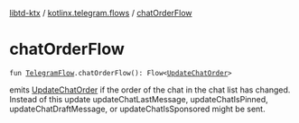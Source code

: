 [libtd-ktx](../index.md) / [kotlinx.telegram.flows](index.md) / [chatOrderFlow](./chat-order-flow.md)

# chatOrderFlow

`fun `[`TelegramFlow`](../kotlinx.telegram.core/-telegram-flow/index.md)`.chatOrderFlow(): Flow<`[`UpdateChatOrder`](https://tdlibx.github.io/td/docs/org/drinkless/td/libcore/telegram/TdApi.UpdateChatOrder.html)`>`

emits [UpdateChatOrder](https://tdlibx.github.io/td/docs/org/drinkless/td/libcore/telegram/TdApi.UpdateChatOrder.html) if the order of the chat in the chat list has changed. Instead of this
update updateChatLastMessage, updateChatIsPinned, updateChatDraftMessage, or updateChatIsSponsored
might be sent.

